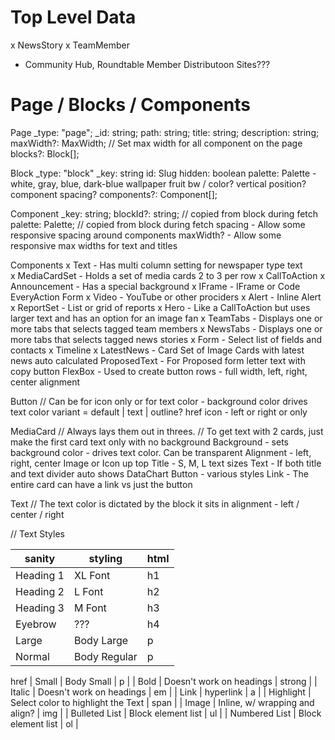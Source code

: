 
# Top Level Data
x NewsStory
x TeamMember
- Community Hub, Roundtable Member Distributoon Sites???


# Page / Blocks / Components

Page
  _type: "page";
  _id: string;
  path: string;
  title: string;
  description: string;
  maxWidth?: MaxWidth; // Set max width for all component on the page
  blocks?: Block[];

Block
  _type: "block"
  _key: string
  id: Slug
  hidden: boolean
  palette: Palette  - white, gray, blue, dark-blue
  wallpaper 
    fruit bw / color?
    vertical position?
  component spacing?
  components?: Component[];

Component
  _key: string;
  blockId?: string; // copied from block during fetch
  palette: Palette; // copied from block during fetch
  spacing - Allow some responsive spacing around components
  maxWidth? - Allow some responsive max widths for text and titles

Components
x Text - Has multi column setting for newspaper type text    
x MediaCardSet - Holds a set of media cards 2 to 3 per row
x CallToAction
x Announcement - Has a special background
x  IFrame - IFrame or Code EveryAction Form
x  Video - YouTube or other prociders
x Alert - Inline Alert
x ReportSet - List or grid of reports
x Hero - Like a CallToAction but uses larger text and has an option for an image fan
x  TeamTabs - Displays one or more tabs that selects tagged team members
x  NewsTabs - Displays one or more tabs that selects tagged news stories
x  Form - Select list of fields and contacts
x  Timeline
x  LatestNews - Card Set of Image Cards with latest news auto calculated
  ProposedText - For Proposed form letter text with copy button
  FlexBox - Used to create button rows - full width, left, right, center alignment




Button
  // Can be for icon only or for text
  color - background color drives text color
  variant = default | text | outline?
  href
  icon - left or right or only
  
  
MediaCard
  // Always lays them out in threes. 
  // To get text with 2 cards, just make the first card text only with no background
  Background - sets background color - drives text color. Can be transparent
  Alignment - left, right, center
  Image or Icon up top
  Title - S, M, L text sizes
  Text - If both title and text divider auto shows
  DataChart
  Button - various styles
  Link - The entire card can have a link vs just the button
  

Text
  // The text color is dictated by the block it sits in
  alignment - left / center / right

  // Text Styles

| sanity          | styling                            | html   |
| ----------------| ---------------------------------- | ------ |
| Heading 1       | XL Font                            | h1     |
| Heading 2       | L Font                             | h2     |
| Heading 3       | M Font                             | h3     |
| Eyebrow         | ???                                | h4     |
| Large           | Body Large                         | p      |
| Normal          | Body Regular                       | p      |
  href
| Small           | Body Small                         | p      |
| Bold            | Doesn't work on headings           | strong |
| Italic          | Doesn't work on headings           | em     |
| Link            | hyperlink                          | a      |
| Highlight       | Select color to highlight the Text | span   |
| Image           | Inline, w/ wrapping and align?     | img    |
| Bulleted List   | Block element list                 | ul     | 
| Numbered List   | Block element list                 | ol     |  

    
  
